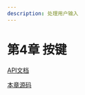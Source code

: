 ```yaml
---
description: 处理用户输入
---
```


# 第4章 按键

[API文档](https://gvaliente.github.io/butano/namespacebn\_1\_1keypad.html)

[本章源码](https://github.com/laqieer/gba-dev-best-practice/blob/e619531c7302e333a47ed08f989dd57c95e118ce/source/fantasy-knight/src/main.cpp)
